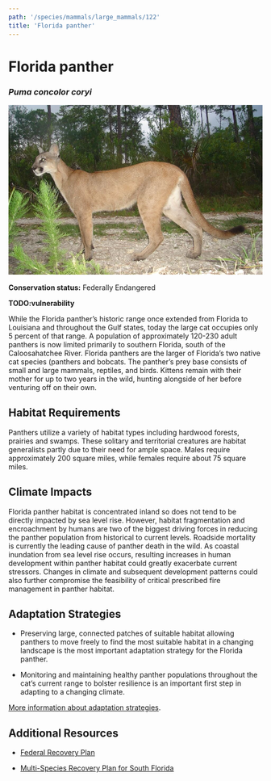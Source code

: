 ```yaml
---
path: '/species/mammals/large_mammals/122'
title: 'Florida panther'
---
```


# Florida panther
### *Puma concolor coryi*

<div class="header-photo"><img src="122.jpg" alt="Photo for Florida panther"/></div>

**Conservation status:** Federally Endangered

**TODO:vulnerability**

While the Florida panther’s historic range once extended from Florida to Louisiana and throughout the Gulf states, today the large cat occupies only 5 percent of that range.  A population of approximately 120-230 adult panthers is now limited primarily to southern Florida, south of the Caloosahatchee River.  Florida panthers are the larger of Florida’s two native cat species (panthers and bobcats.  The panther’s prey base consists of small and large mammals, reptiles, and birds.  Kittens remain with their mother for up to two years in the wild, hunting alongside of her before venturing off on their own.

    
## Habitat Requirements

Panthers utilize a variety of habitat types including hardwood forests, prairies and swamps.  These solitary and territorial creatures are habitat generalists partly due to their need for ample space.  Males require approximately 200 square miles, while females require about 75 square miles.

## Climate Impacts

Florida panther habitat is concentrated inland so does not tend to be directly impacted by sea level rise.  However, habitat fragmentation and encroachment by humans are two of the biggest driving forces in reducing the panther population from historical to current levels.  Roadside mortality is currently the leading cause of panther death in the wild.  As coastal inundation from sea level rise occurs, resulting increases in human development within panther habitat could greatly exacerbate current stressors.  Changes in climate and subsequent development patterns could also further compromise the feasibility of critical prescribed fire management in panther habitat.

## Adaptation Strategies

- Preserving large, connected patches of suitable habitat allowing panthers to move freely to find the most suitable habitat in a changing landscape is the most important adaptation strategy for the Florida panther.

- Monitoring and maintaining healthy panther populations throughout the cat’s current range to bolster resilience is an important first step in adapting to a changing climate.


[More information about adaptation strategies](/strategies).


## Additional Resources

- [Federal Recovery Plan](https://ecos.fws.gov/docs/recovery_plan/081218.pdf)

- [Multi-Species Recovery Plan for South Florida](https://ecos.fws.gov/docs/recovery_plan/sfl_msrp/SFL_MSRP_Species.pdf)
